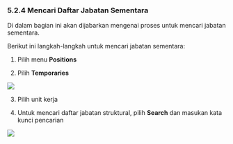 ### **5.2.4 Mencari Daftar Jabatan Sementara**

Di dalam bagian ini akan dijabarkan mengenai proses untuk mencari jabatan sementara. 

Berikut ini langkah-langkah untuk mencari jabatan sementara:

1. Pilih menu **Positions**

2. Pilih **Temporaries**

![](media/967ea169e30f0a44fb2f904e195a30c0.png)

3. Pilih unit kerja

4. Untuk mencari daftar jabatan struktural, pilih **Search** dan masukan kata kunci pencarian

![](media/94c13e87e28d5b826a808a492f53d3f8.png)